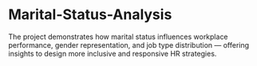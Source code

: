 # Marital-Status-Analysis
The project demonstrates how marital status influences workplace performance, gender representation, and job type distribution — offering insights to design more inclusive and responsive HR strategies.

